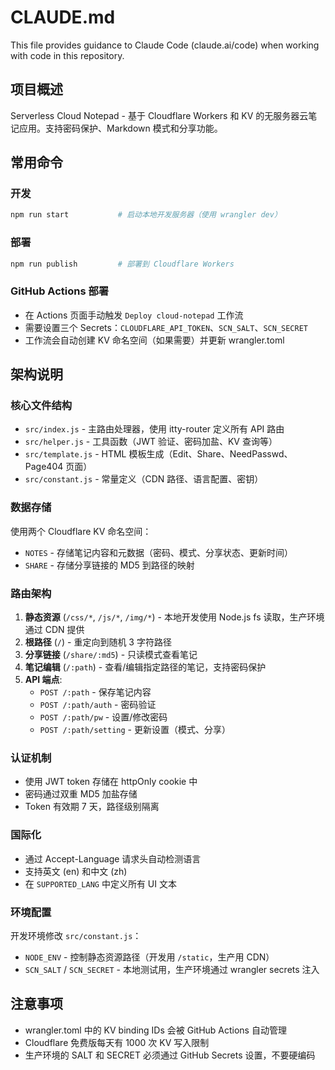 # CLAUDE.md

This file provides guidance to Claude Code (claude.ai/code) when working with code in this repository.

## 项目概述

Serverless Cloud Notepad - 基于 Cloudflare Workers 和 KV 的无服务器云笔记应用。支持密码保护、Markdown 模式和分享功能。

## 常用命令

### 开发
```bash
npm run start           # 启动本地开发服务器（使用 wrangler dev）
```

### 部署
```bash
npm run publish         # 部署到 Cloudflare Workers
```

### GitHub Actions 部署
- 在 Actions 页面手动触发 `Deploy cloud-notepad` 工作流
- 需要设置三个 Secrets：`CLOUDFLARE_API_TOKEN`、`SCN_SALT`、`SCN_SECRET`
- 工作流会自动创建 KV 命名空间（如果需要）并更新 wrangler.toml

## 架构说明

### 核心文件结构
- `src/index.js` - 主路由处理器，使用 itty-router 定义所有 API 路由
- `src/helper.js` - 工具函数（JWT 验证、密码加盐、KV 查询等）
- `src/template.js` - HTML 模板生成（Edit、Share、NeedPasswd、Page404 页面）
- `src/constant.js` - 常量定义（CDN 路径、语言配置、密钥）

### 数据存储
使用两个 Cloudflare KV 命名空间：
- `NOTES` - 存储笔记内容和元数据（密码、模式、分享状态、更新时间）
- `SHARE` - 存储分享链接的 MD5 到路径的映射

### 路由架构
1. **静态资源** (`/css/*`, `/js/*`, `/img/*`) - 本地开发使用 Node.js fs 读取，生产环境通过 CDN 提供
2. **根路径** (`/`) - 重定向到随机 3 字符路径
3. **分享链接** (`/share/:md5`) - 只读模式查看笔记
4. **笔记编辑** (`/:path`) - 查看/编辑指定路径的笔记，支持密码保护
5. **API 端点**:
   - `POST /:path` - 保存笔记内容
   - `POST /:path/auth` - 密码验证
   - `POST /:path/pw` - 设置/修改密码
   - `POST /:path/setting` - 更新设置（模式、分享）

### 认证机制
- 使用 JWT token 存储在 httpOnly cookie 中
- 密码通过双重 MD5 加盐存储
- Token 有效期 7 天，路径级别隔离

### 国际化
- 通过 Accept-Language 请求头自动检测语言
- 支持英文 (en) 和中文 (zh)
- 在 `SUPPORTED_LANG` 中定义所有 UI 文本

### 环境配置
开发环境修改 `src/constant.js`：
- `NODE_ENV` - 控制静态资源路径（开发用 `/static`，生产用 CDN）
- `SCN_SALT` / `SCN_SECRET` - 本地测试用，生产环境通过 wrangler secrets 注入

## 注意事项

- wrangler.toml 中的 KV binding IDs 会被 GitHub Actions 自动管理
- Cloudflare 免费版每天有 1000 次 KV 写入限制
- 生产环境的 SALT 和 SECRET 必须通过 GitHub Secrets 设置，不要硬编码
